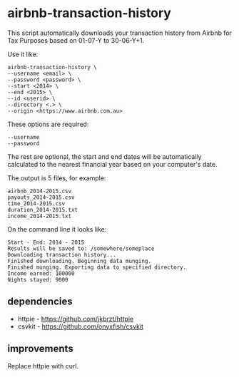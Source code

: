 # airbnb-transaction-history

This script automatically downloads your transaction history from Airbnb for Tax Purposes based on 01-07-Y to 30-06-Y+1.

Use it like:

```
airbnb-transaction-history \
--username <email> \
--password <password> \
--start <2014> \
--end <2015> \
--id <userid> \
--directory <.> \
--origin <https://www.airbnb.com.au>
```

These options are required:

```
--username
--password
```

The rest are optional, the start and end dates will be automatically calculated to the nearest financial year based on your computer's date.

The output is 5 files, for example:

```
airbnb_2014-2015.csv
payouts_2014-2015.csv
time_2014-2015.csv
duration_2014-2015.txt
income_2014-2015.txt
```

On the command line it looks like:

```
Start - End: 2014 - 2015
Results will be saved to: /somewhere/someplace
Downloading transaction history...
Finished downloading. Beginning data munging.
Finished munging. Exporting data to specified directory.
Income earned: 100000
Nights stayed: 9000
```

## dependencies

* httpie - https://github.com/jkbrzt/httpie
* csvkit - https://github.com/onyxfish/csvkit

## improvements

Replace httpie with curl.
